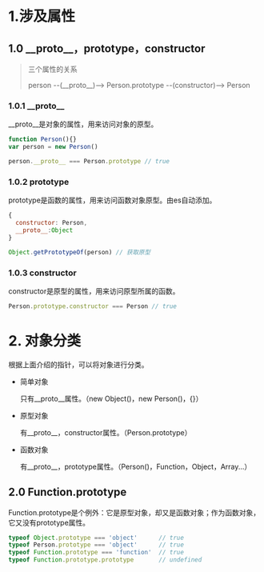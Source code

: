 
# 1.涉及属性

## 1.0 \_\_proto\_\_，prototype，constructor

> 三个属性的关系
>
> person --(\_\_proto\_\_)--> Person.prototype  --(constructor)--> Person

### 1.0.1 \_\_proto\_\_
__proto__是对象的属性，用来访问对象的原型。
```js
function Person(){}
var person = new Person()

person.__proto__ === Person.prototype // true
```

### 1.0.2 prototype
prototype是函数的属性，用来访问函数对象原型。由es自动添加。
```js
{
  constructor: Person,
  __proto__:Object
}

Object.getPrototypeOf(person) // 获取原型
```

### 1.0.3 constructor
constructor是原型的属性，用来访问原型所属的函数。
```js
Person.prototype.constructor === Person // true
```



# 2. 对象分类
根据上面介绍的指针，可以将对象进行分类。
- 简单对象

  只有__proto__属性。（new Object()，new Person()，{}）

- 原型对象

  有__proto__，constructor属性。（Person.prototype）

- 函数对象

  有__proto__，prototype属性。（Person()，Function，Object，Array...）


## 2.0 Function.prototype
Function.prototype是个例外：它是原型对象，却又是函数对象；作为函数对象，它又没有prototype属性。


```js
typeof Object.prototype === 'object'      // true
typeof Person.prototype === 'object'      // true
typeof Function.prototype === 'function'  // true
typeof Function.prototype.prototype       // undefined
```

